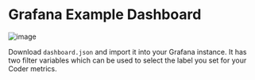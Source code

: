# Grafana Example Dashboard

![image](https://github.com/coder/coder/assets/6332295/1dd61c3c-9fa5-4ff4-87ff-6cd840f9f7d6)

Download `dashboard.json` and import it into your Grafana instance. It has two filter variables which can be used to select the label you set for your Coder metrics.
